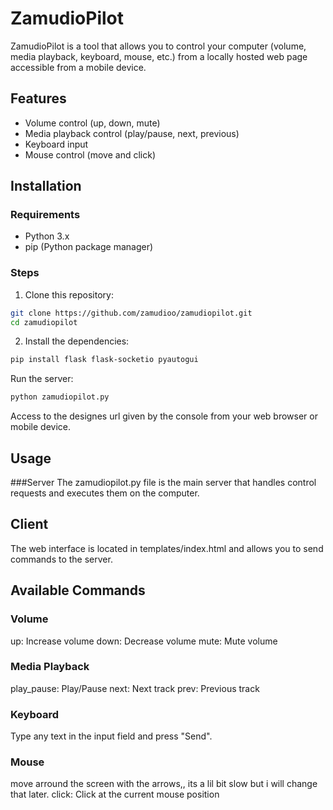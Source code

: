 # ZamudioPilot

ZamudioPilot is a tool that allows you to control your computer (volume, media playback, keyboard, mouse, etc.) from a locally hosted web page accessible from a mobile device.

## Features

- Volume control (up, down, mute)
- Media playback control (play/pause, next, previous)
- Keyboard input
- Mouse control (move and click)

## Installation

### Requirements

- Python 3.x
- pip (Python package manager)

### Steps

1. Clone this repository:

```bash
git clone https://github.com/zamudioo/zamudiopilot.git
cd zamudiopilot
```

2. Install the dependencies:
```bash
pip install flask flask-socketio pyautogui
```
Run the server:
```bash
python zamudiopilot.py
```

Access to the designes url given by the console from your web browser or mobile device.
## Usage
###Server
The zamudiopilot.py file is the main server that handles control requests and executes them on the computer.

## Client
The web interface is located in templates/index.html and allows you to send commands to the server.

## Available Commands
### Volume
up: Increase volume
down: Decrease volume
mute: Mute volume
### Media Playback
play_pause: Play/Pause
next: Next track
prev: Previous track
### Keyboard
Type any text in the input field and press "Send".
### Mouse
move arround the screen with the arrows,, its a lil bit slow but i will change that later.
click: Click at the current mouse position
